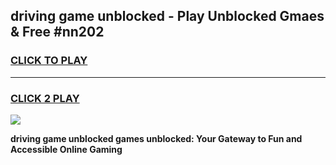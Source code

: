 
## driving game unblocked - Play Unblocked Gmaes & Free #nn202
<h3>
<a href="https://premium.freeplayer.one?title=driving_game_unblocked&ref=03M">CLICK TO PLAY</a></h3>
<hr>

<h3>
<a href="https://premium.freeplayer.one?title=driving_game_unblocked&ref=03M">CLICK 2 PLAY</a>
  
</h3>

<a href="https://premium.freeplayer.one?title=driving_game_unblocked&ref=03M"><img src="https://clearcache.store/games.png"></a>


**driving game unblocked games unblocked: Your Gateway to Fun and Accessible Online Gaming**
